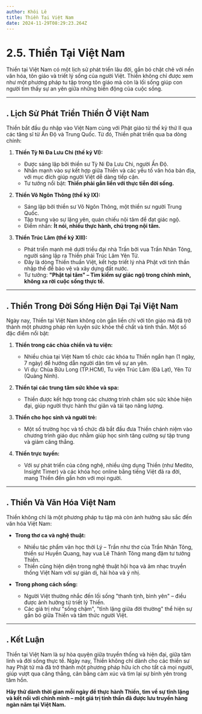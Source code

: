 ```yaml
---
author: Khôi Lê
title: Thiền Tại Việt Nam
date: 2024-11-29T08:29:23.264Z
---
```

# **2.5. Thiền Tại Việt Nam**  

Thiền tại Việt Nam có một lịch sử phát triển lâu đời, gắn bó chặt chẽ với nền văn hóa, tôn giáo và triết lý sống của người Việt. Thiền không chỉ được xem như một phương pháp tu tập trong tôn giáo mà còn là lối sống giúp con người tìm thấy sự an yên giữa những biến động của cuộc sống.

---

## **. Lịch Sử Phát Triển Thiền Ở Việt Nam**  
Thiền bắt đầu du nhập vào Việt Nam cùng với Phật giáo từ thế kỷ thứ II qua các tăng sĩ từ Ấn Độ và Trung Quốc. Từ đó, Thiền phát triển qua ba dòng chính:  

1. **Thiền Tỳ Ni Đa Lưu Chi (thế kỷ VI):**  
   - Được sáng lập bởi thiền sư Tỳ Ni Đa Lưu Chi, người Ấn Độ.  
   - Nhấn mạnh vào sự kết hợp giữa Thiền và các yếu tố văn hóa bản địa, với mục đích giúp người Việt dễ dàng tiếp cận.  
   - Tư tưởng nổi bật: **Thiền phải gắn liền với thực tiễn đời sống.**  

2. **Thiền Vô Ngôn Thông (thế kỷ IX):**  
   - Sáng lập bởi thiền sư Vô Ngôn Thông, một thiền sư người Trung Quốc.  
   - Tập trung vào sự lặng yên, quán chiếu nội tâm để đạt giác ngộ.  
   - Điểm nhấn: **Ít nói, nhiều thực hành, chú trọng nội tâm.**  

3. **Thiền Trúc Lâm (thế kỷ XIII):**  
   - Phát triển mạnh mẽ dưới triều đại nhà Trần bởi vua Trần Nhân Tông, người sáng lập ra Thiền phái Trúc Lâm Yên Tử.  
   - Đây là dòng Thiền thuần Việt, kết hợp triết lý nhà Phật với tinh thần nhập thế để bảo vệ và xây dựng đất nước.  
   - Tư tưởng: **"Phật tại tâm" – Tìm kiếm sự giác ngộ trong chính mình, không xa rời cuộc sống thực tế.**

---

## **. Thiền Trong Đời Sống Hiện Đại Tại Việt Nam**  
Ngày nay, Thiền tại Việt Nam không còn gắn liền chỉ với tôn giáo mà đã trở thành một phương pháp rèn luyện sức khỏe thể chất và tinh thần. Một số đặc điểm nổi bật:  

1. **Thiền trong các chùa chiền và tu viện:**  
   - Nhiều chùa tại Việt Nam tổ chức các khóa tu Thiền ngắn hạn (1 ngày, 7 ngày) để hướng dẫn người dân tìm về sự an yên.  
   - Ví dụ: Chùa Bửu Long (TP.HCM), Tu viện Trúc Lâm (Đà Lạt), Yên Tử (Quảng Ninh).  

2. **Thiền tại các trung tâm sức khỏe và spa:**  
   - Thiền được kết hợp trong các chương trình chăm sóc sức khỏe hiện đại, giúp người thực hành thư giãn và tái tạo năng lượng.  

3. **Thiền cho học sinh và người trẻ:**  
   - Một số trường học và tổ chức đã bắt đầu đưa Thiền chánh niệm vào chương trình giáo dục nhằm giúp học sinh tăng cường sự tập trung và giảm căng thẳng.  

4. **Thiền trực tuyến:**  
   - Với sự phát triển của công nghệ, nhiều ứng dụng Thiền (như Medito, Insight Timer) và các khóa học online bằng tiếng Việt đã ra đời, mang Thiền đến gần hơn với mọi người.  

---

## **. Thiền Và Văn Hóa Việt Nam**  
Thiền không chỉ là một phương pháp tu tập mà còn ảnh hưởng sâu sắc đến văn hóa Việt Nam:  

- **Trong thơ ca và nghệ thuật:**  
   - Nhiều tác phẩm văn học thời Lý – Trần như thơ của Trần Nhân Tông, thiền sư Huyền Quang, hay vua Lê Thánh Tông mang đậm tư tưởng Thiền.  
   - Thiền cũng hiện diện trong nghệ thuật hội họa và âm nhạc truyền thống Việt Nam với sự giản dị, hài hòa và ý nhị.  

- **Trong phong cách sống:**  
   - Người Việt thường nhắc đến lối sống "thanh tịnh, bình yên" – điều được ảnh hưởng từ triết lý Thiền.  
   - Các giá trị như "sống chậm", "tĩnh lặng giữa đời thường" thể hiện sự gắn bó giữa Thiền và tâm thức người Việt.  

---

## **. Kết Luận**  
Thiền tại Việt Nam là sự hòa quyện giữa truyền thống và hiện đại, giữa tâm linh và đời sống thực tế. Ngày nay, Thiền không chỉ dành cho các thiền sư hay Phật tử mà đã trở thành một phương pháp hữu ích cho tất cả mọi người, giúp vượt qua căng thẳng, cân bằng cảm xúc và tìm lại sự bình yên trong tâm hồn.  

**Hãy thử dành thời gian mỗi ngày để thực hành Thiền, tìm về sự tĩnh lặng và kết nối với chính mình – một giá trị tinh thần đã được lưu truyền hàng ngàn năm tại Việt Nam.**  